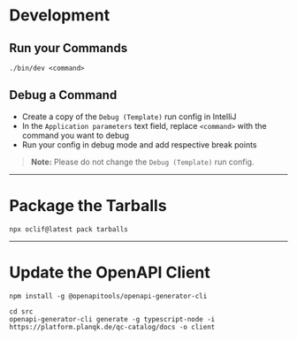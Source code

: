 # Development

## Run your Commands

```shell
./bin/dev <command>
```

## Debug a Command

* Create a copy of the `Debug (Template)` run config in IntelliJ
* In the `Application parameters` text field, replace `<command>` with the command you want to debug
* Run your config in debug mode and add respective break points

> **Note:** Please do not change the `Debug (Template)` run config.

---

# Package the Tarballs

```shell
npx oclif@latest pack tarballs
```

---

# Update the OpenAPI Client

```shell
npm install -g @openapitools/openapi-generator-cli

cd src
openapi-generator-cli generate -g typescript-node -i https://platform.planqk.de/qc-catalog/docs -o client
```

